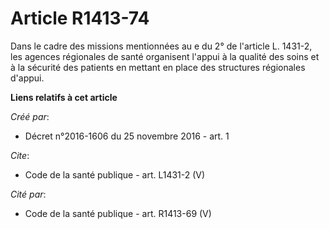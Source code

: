 # Article R1413-74

Dans le cadre des missions mentionnées au e du 2° de l'article L. 1431-2, les agences régionales de santé organisent l'appui
à la qualité des soins et à la sécurité des patients en mettant en place des structures régionales d'appui.

**Liens relatifs à cet article**

_Créé par_:

  - Décret n°2016-1606 du 25 novembre 2016 - art. 1

_Cite_:

  - Code de la santé publique - art. L1431-2 (V)

_Cité par_:

  - Code de la santé publique - art. R1413-69 (V)
